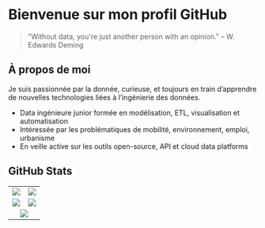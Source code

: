 # Bienvenue sur mon profil GitHub
> "Without data, you're just another person with an opinion." – W. Edwards Deming
> 
## À propos de moi

Je suis passionnée par la donnée, curieuse, et toujours en train d’apprendre de nouvelles technologies liées à l’ingénierie des données.

- Data ingénieure junior formée en modélisation, ETL, visualisation et automatisation
- Intéressée par les problématiques de mobilité, environnement, emploi, urbanisme
- En veille active sur les outils open-source, API et cloud data platforms

## GitHub Stats

<table>
  <tr>
    <td><img src="http://github-profile-summary-cards.vercel.app/api/cards/profile-details?username=nafyssat&theme=nord_dark" /></td>
    <td><img src="http://github-profile-summary-cards.vercel.app/api/cards/repos-per-language?username=nafyssat&theme=nord_dark" /></td>
  </tr>
  <tr>
    <td><img src="http://github-profile-summary-cards.vercel.app/api/cards/most-commit-language?username=nafyssat&theme=nord_dark" /></td>
    <td><img src="http://github-profile-summary-cards.vercel.app/api/cards/stats?username=nafyssat&theme=nord_dark" /></td>
  </tr>
  <tr>
    <td colspan="2" align="center">
      <img src="http://github-profile-summary-cards.vercel.app/api/cards/productive-time?username=nafyssat&theme=nord_dark" />
    </td>
  </tr>
</table>


